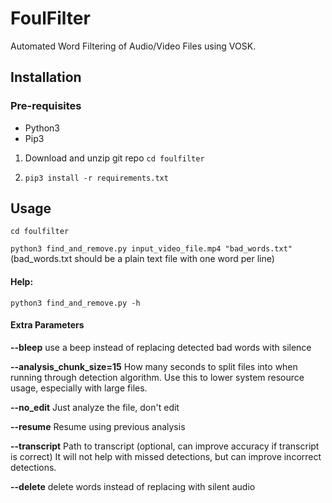 # FoulFilter
Automated Word Filtering of Audio/Video Files using VOSK.

## Installation
### Pre-requisites
- Python3
- Pip3
  
1. Download and unzip git repo
```cd foulfilter```

2. ```pip3 install -r requirements.txt```

## Usage
```cd foulfilter```

```python3 find_and_remove.py input_video_file.mp4 "bad_words.txt"``` (bad_words.txt should be a plain text file with one word per line)

#### Help:
```python3 find_and_remove.py -h```

#### Extra Parameters
**--bleep** use a beep instead of replacing detected bad words with silence

**--analysis_chunk_size=15** How many seconds to split files into when running through detection algorithm. Use this to lower system resource usage, especially with large files.

**--no_edit** Just analyze the file, don't edit

**--resume** Resume using previous analysis

**--transcript** Path to transcript (optional, can improve accuracy if transcript is correct) It will not help with missed detections, but can improve incorrect detections.

**--delete** delete words instead of replacing with silent audio
